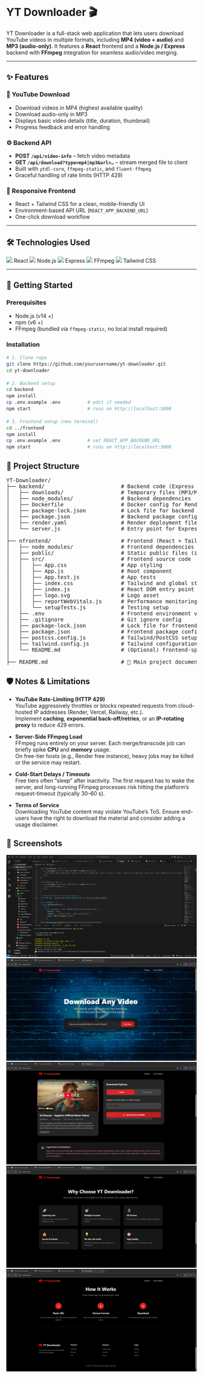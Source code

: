 # YT Downloader 🎬

YT Downloader is a full-stack web application that lets users download YouTube videos in multiple formats, including **MP4 (video + audio)** and **MP3 (audio-only)**.
It features a **React** frontend and a **Node.js / Express** backend with **FFmpeg** integration for seamless audio/video merging.

---

## ✨ Features

### 🔗 YouTube Download
- Download videos in MP4 (highest available quality)
- Download audio-only in MP3
- Displays basic video details (title, duration, thumbnail)
- Progress feedback and error handling

### ⚙️ Backend API
- **POST `/api/video-info`** – fetch video metadata  
- **GET `/api/download?type=mp4|mp3&url=…`** – stream merged file to client  
- Built with `ytdl-core`, `ffmpeg-static`, and `fluent-ffmpeg`
- Graceful handling of rate limits (HTTP 429)

### 🎯 Responsive Frontend
- React + Tailwind CSS for a clean, mobile-friendly UI
- Environment-based API URL (`REACT_APP_BACKEND_URL`)
- One-click download workflow

---

## 🛠️ Technologies Used

<p align="left">
  <img src="https://upload.wikimedia.org/wikipedia/commons/a/a7/React-icon.svg" width="40"/> React  
  <img src="https://upload.wikimedia.org/wikipedia/commons/d/d9/Node.js_logo.svg" width="40"/> Node.js  
  <img src="https://www.vectorlogo.zone/logos/expressjs/expressjs-icon.svg" width="40"/> Express  
  <img src="https://upload.wikimedia.org/wikipedia/commons/3/3f/Ffmpeg-logo.svg" width="40"/> FFmpeg  
  <img src="https://raw.githubusercontent.com/tailwindlabs/branding/master/tailwind-logo/icon.svg" width="40"/> Tailwind CSS  
</p>

---

## 🏁 Getting Started

### Prerequisites
* Node.js (v14 +)  
* npm (v6 +)  
* FFmpeg (bundled via `ffmpeg-static`, no local install required)

### Installation

```bash
# 1. Clone repo
git clone https://github.com/yourusername/yt-downloader.git
cd yt-downloader

# 2. Backend setup
cd backend
npm install
cp .env.example .env          # edit if needed
npm start                     # runs on http://localhost:5000

# 3. Frontend setup (new terminal)
cd ../frontend
npm install
cp .env.example .env          # set REACT_APP_BACKEND_URL
npm start                     # runs on http://localhost:3000
```

## 📁 Project Structure

<pre>
YT-Downloader/
├── backend/                        # Backend code (Express server)
│   ├── downloads/                  # Temporary files (MP3/MP4)
│   ├── node_modules/               # Backend dependencies
│   ├── Dockerfile                  # Docker config for Render
│   ├── package-lock.json           # Lock file for backend
│   ├── package.json                # Backend package config
│   ├── render.yaml                 # Render deployment file
│   └── server.js                   # Entry point for Express server
│
├── nfrontend/                      # Frontend (React + Tailwind CSS)
│   ├── node_modules/               # Frontend dependencies
│   ├── public/                     # Static public files (index.html, etc.)
│   ├── src/                        # Frontend source code
│   │   ├── App.css                 # App styling
│   │   ├── App.js                  # Root component
│   │   ├── App.test.js             # App tests
│   │   ├── index.css               # Tailwind and global styles
│   │   ├── index.js                # React DOM entry point
│   │   ├── logo.svg                # Logo asset
│   │   ├── reportWebVitals.js      # Performance monitoring
│   │   └── setupTests.js           # Testing setup
│   ├── .env                        # Frontend environment variables
│   ├── .gitignore                  # Git ignore config
│   ├── package-lock.json           # Lock file for frontend
│   ├── package.json                # Frontend package config
│   ├── postcss.config.js           # Tailwind/PostCSS setup
│   ├── tailwind.config.js          # Tailwind configuration
│   └── README.md                   # (Optional) frontend-specific README
│
├── README.md                       # 📘 Main project documentation
</pre>

## 🛡️ Notes & Limitations  

- **YouTube Rate-Limiting (HTTP 429)**  
  YouTube aggressively throttles or blocks repeated requests from cloud-hosted IP addresses (Render, Vercel, Railway, etc.).  
  Implement **caching**, **exponential back-off/retries**, or an **IP-rotating proxy** to reduce 429 errors.

- **Server-Side FFmpeg Load**  
  FFmpeg runs entirely on your server. Each merge/transcode job can briefly spike **CPU** and **memory** usage.  
  On free-tier hosts (e.g., Render free instance), heavy jobs may be killed or the service may restart.

- **Cold-Start Delays / Timeouts**  
  Free tiers often “sleep” after inactivity. The first request has to wake the server, and long-running FFmpeg
  processes risk hitting the platform’s request-timeout (typically 30–60 s).

- **Terms of Service**  
  Downloading YouTube content may violate YouTube’s ToS. Ensure end-users have the right to download the material
  and consider adding a usage disclaimer.


## 📸 Screenshots

![Web Code](Images/code.png)
![Home Page](Images/home.png)  
![Download Card](Images/download.png)  
![Why](Images/why.png)  
![How](Images/how.png)  
